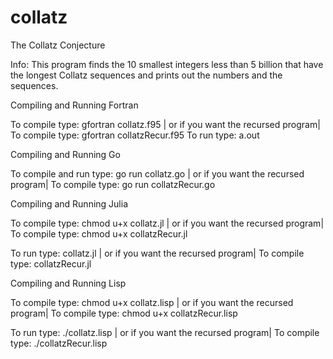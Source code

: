 # collatz

The Collatz Conjecture 

Info: This program finds the 10 smallest integers less than 5 billion that have the longest Collatz sequences and prints out the numbers and the sequences. 

Compiling and Running Fortran

To compile type: gfortran collatz.f95   | or if you want the recursed program|   To compile type: gfortran collatzRecur.f95
To run type: a.out

Compiling and Running Go

To compile and run type: go run collatz.go   | or if you want the recursed program|   To compile type: go run collatzRecur.go

Compiling and Running Julia

To compile type: chmod u+x collatz.jl  | or if you want the recursed program|   To compile type: chmod u+x collatzRecur.jl

To run type: collatz.jl  | or if you want the recursed program|   To compile type: collatzRecur.jl

Compiling and Running Lisp

To compile type: chmod u+x collatz.lisp   | or if you want the recursed program|   To compile type: chmod u+x collatzRecur.lisp

To run type: ./collatz.lisp  | or if you want the recursed program|   To compile type: ./collatzRecur.lisp

